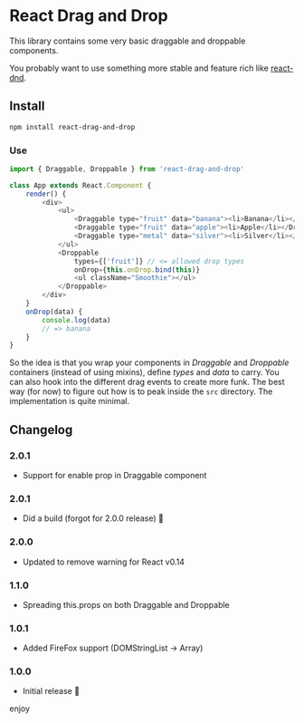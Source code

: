 # React Drag and Drop

This library contains some very basic draggable and droppable components.

You probably want to use something more stable and feature rich like [react-dnd](https://github.com/gaearon/react-dnd).

## Install

```sh
npm install react-drag-and-drop
```

### Use

```js
import { Draggable, Droppable } from 'react-drag-and-drop'

class App extends React.Component {
    render() {
        <div>
            <ul>
                <Draggable type="fruit" data="banana"><li>Banana</li></Draggable>
                <Draggable type="fruit" data="apple"><li>Apple</li></Draggable>
                <Draggable type="metal" data="silver"><li>Silver</li></Draggable>
            </ul>
            <Droppable
                types={['fruit']} // <= allowed drop types
                onDrop={this.onDrop.bind(this)}
                <ul className="Smoothie"></ul>
            </Droppable>
        </div>
    }
    onDrop(data) {
        console.log(data)
        // => banana 
    }
}
```

So the idea is that you wrap your components in *Draggable* and *Droppable* containers (instead of using mixins), define *types* and *data* to carry. You can also hook into the different drag events to create more funk. The best way (for now) to figure out how is to peak inside the <code>src</code> directory. The implementation is quite minimal.

## Changelog

### 2.0.1

* Support for enable prop in Draggable component

### 2.0.1

* Did a build (forgot for 2.0.0 release) :facepalm:

### 2.0.0

* Updated to remove warning for React v0.14

### 1.1.0

* Spreading this.props on both Draggable and Droppable

### 1.0.1

* Added FireFox support (DOMStringList -> Array)

### 1.0.0

* Initial release :tada:

enjoy
